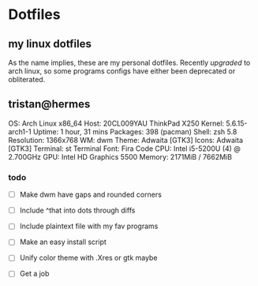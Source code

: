 # Dotfiles
## my linux dotfiles

As the name implies, these are my personal dotfiles.
Recently *upgraded* to arch linux, so some programs configs have either been deprecated or
obliterated.

tristan@hermes
--------------
OS: Arch Linux x86_64
Host: 20CL009YAU ThinkPad X250
Kernel: 5.6.15-arch1-1
Uptime: 1 hour, 31 mins
Packages: 398 (pacman)
Shell: zsh 5.8
Resolution: 1366x768
WM: dwm
Theme: Adwaita [GTK3]
Icons: Adwaita [GTK3]
Terminal: st
Terminal Font: Fira Code
CPU: Intel i5-5200U (4) @ 2.700GHz
GPU: Intel HD Graphics 5500
Memory: 2171MiB / 7662MiB

### todo

- [ ] Make dwm have gaps and rounded corners
- [ ] Include ^that into dots through diffs
- [ ] Include plaintext file with my fav programs
- [ ] Make an easy install script
- [ ] Unify color theme with .Xres or gtk maybe
- [ ] Get a job

